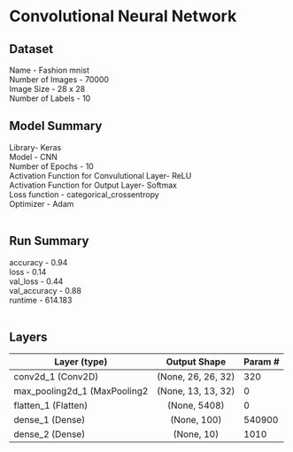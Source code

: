 # Convolutional Neural Network
## Dataset
Name - Fashion mnist<br />
Number of Images - 70000<br />
Image Size - 28 x 28 <br />
Number of Labels - 10<br />

## Model Summary<br />
Library- Keras<br />
Model - CNN<br />
Number of Epochs - 10<br />
Activation Function for Convulutional Layer- ReLU<br />
Activation Function for Output Layer- Softmax<br />
Loss function - categorical_crossentropy<br />
Optimizer - Adam<br /><br />

## Run Summary<br />
accuracy - 0.94<br />
loss - 0.14<br />
val_loss - 0.44<br />
val_accuracy - 0.88<br />
runtime - 614.183<br /><br />

## Layers
| Layer (type)                 	|    Output Shape    	| Param # 	|
|------------------------------	|:------------------:	|---------	|
| conv2d_1 (Conv2D)            	| (None, 26, 26, 32) 	| 320     	|
| max_pooling2d_1 (MaxPooling2 	| (None, 13, 13, 32) 	| 0       	|
| flatten_1 (Flatten)          	|    (None, 5408)    	| 0       	|
| dense_1 (Dense)              	|     (None, 100)    	| 540900  	|
| dense_2 (Dense)              	|     (None, 10)     	| 1010    	|
